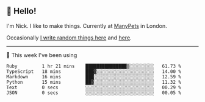 ## 👋 Hello! 

I'm Nick. I like to make things. Currently at [ManyPets](https://manypets.com) in London.

Occasionally [I write random things here](https://nicksnell.com) and [here](https://twitter.com/nicksnell).

-------

🚀 This week I've been using

<!--START_SECTION:waka-->

```text
Ruby         1 hr 21 mins    ███████████████▒░░░░░░░░░   61.73 %
TypeScript   18 mins         ███▓░░░░░░░░░░░░░░░░░░░░░   14.00 %
Markdown     16 mins         ███░░░░░░░░░░░░░░░░░░░░░░   12.59 %
Python       15 mins         ██▓░░░░░░░░░░░░░░░░░░░░░░   11.32 %
Text         0 secs          ░░░░░░░░░░░░░░░░░░░░░░░░░   00.29 %
JSON         0 secs          ░░░░░░░░░░░░░░░░░░░░░░░░░   00.05 %
```

<!--END_SECTION:waka-->
